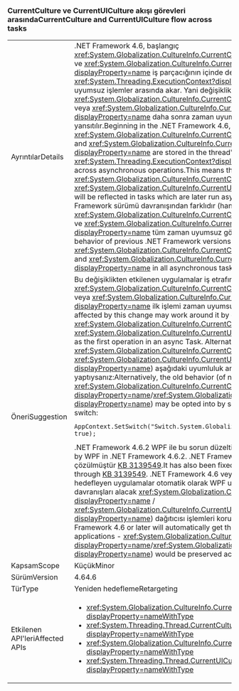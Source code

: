### <a name="currentculture-and-currentuiculture-flow-across-tasks"></a><span data-ttu-id="ba82d-101">CurrentCulture ve CurrentUICulture akışı görevleri arasında</span><span class="sxs-lookup"><span data-stu-id="ba82d-101">CurrentCulture and CurrentUICulture flow across tasks</span></span>

|   |   |
|---|---|
|<span data-ttu-id="ba82d-102">Ayrıntılar</span><span class="sxs-lookup"><span data-stu-id="ba82d-102">Details</span></span>|<span data-ttu-id="ba82d-103">.NET Framework 4.6, başlangıç <xref:System.Globalization.CultureInfo.CurrentCulture?displayProperty=name> ve <xref:System.Globalization.CultureInfo.CurrentUICulture?displayProperty=name> iş parçacığının içinde depolanan <xref:System.Threading.ExecutionContext?displayProperty=name>, zaman uyumsuz işlemler arasında akar. Yani değişikliklerini <xref:System.Globalization.CultureInfo.CurrentCulture?displayProperty=name> veya <xref:System.Globalization.CultureInfo.CurrentUICulture?displayProperty=name> daha sonra zaman uyumsuz olarak çalışan görevler yansıtılır.</span><span class="sxs-lookup"><span data-stu-id="ba82d-103">Beginning in the .NET Framework 4.6, <xref:System.Globalization.CultureInfo.CurrentCulture?displayProperty=name> and <xref:System.Globalization.CultureInfo.CurrentUICulture?displayProperty=name> are stored in the thread's <xref:System.Threading.ExecutionContext?displayProperty=name>, which flows across asynchronous operations.This means that changes to <xref:System.Globalization.CultureInfo.CurrentCulture?displayProperty=name> or <xref:System.Globalization.CultureInfo.CurrentUICulture?displayProperty=name> will be reflected in tasks which are later run asynchronously.</span></span> <span data-ttu-id="ba82d-104">Bu önceki .NET Framework sürümü davranışından farklıdır (hangi sıfırlama <xref:System.Globalization.CultureInfo.CurrentCulture?displayProperty=name> ve <xref:System.Globalization.CultureInfo.CurrentUICulture?displayProperty=name> tüm zaman uyumsuz görevler).</span><span class="sxs-lookup"><span data-stu-id="ba82d-104">This is different from the behavior of previous .NET Framework versions (which would reset <xref:System.Globalization.CultureInfo.CurrentCulture?displayProperty=name> and <xref:System.Globalization.CultureInfo.CurrentUICulture?displayProperty=name> in all asynchronous tasks).</span></span>|
|<span data-ttu-id="ba82d-105">Öneri</span><span class="sxs-lookup"><span data-stu-id="ba82d-105">Suggestion</span></span>|<span data-ttu-id="ba82d-106">Bu değişiklikten etkilenen uygulamalar iş etrafında açıkça istenen ayarlayarak <xref:System.Globalization.CultureInfo.CurrentCulture?displayProperty=name> veya <xref:System.Globalization.CultureInfo.CurrentUICulture?displayProperty=name> ilk işlemi zaman uyumsuz bir görev olarak.</span><span class="sxs-lookup"><span data-stu-id="ba82d-106">Apps affected by this change may work around it by explicitly setting the desired <xref:System.Globalization.CultureInfo.CurrentCulture?displayProperty=name> or <xref:System.Globalization.CultureInfo.CurrentUICulture?displayProperty=name> as the first operation in an async Task.</span></span> <span data-ttu-id="ba82d-107">Alternatif olarak, eski davranışı (akışı, <xref:System.Globalization.CultureInfo.CurrentCulture?displayProperty=name> / <xref:System.Globalization.CultureInfo.CurrentUICulture?displayProperty=name>) aşağıdaki uyumluluk anahtarı ayarlayarak seçimi yaptıysanız:</span><span class="sxs-lookup"><span data-stu-id="ba82d-107">Alternatively, the old behavior (of not flowing <xref:System.Globalization.CultureInfo.CurrentCulture?displayProperty=name>/<xref:System.Globalization.CultureInfo.CurrentUICulture?displayProperty=name>) may be opted into by setting the following compatibility switch:</span></span><pre><code class="lang-csharp">AppContext.SetSwitch(&quot;Switch.System.Globalization.NoAsyncCurrentCulture&quot;, true);&#13;&#10;</code></pre><span data-ttu-id="ba82d-108">.NET Framework 4.6.2 WPF ile bu sorun düzeltilmiştir.</span><span class="sxs-lookup"><span data-stu-id="ba82d-108">This issue has been fixed by WPF in .NET Framework 4.6.2.</span></span> <span data-ttu-id="ba82d-109">.NET Framework 4.6, 4.6.1 üzerinden de de çözülmüştür [KB 3139549](https://support.microsoft.com/kb/3139549).</span><span class="sxs-lookup"><span data-stu-id="ba82d-109">It has also been fixed in .NET Frameworks 4.6, 4.6.1 through [KB 3139549](https://support.microsoft.com/kb/3139549).</span></span> <span data-ttu-id="ba82d-110">.NET Framework 4.6 veya sonraki sürümlerini hedefleyen uygulamalar otomatik olarak WPF uygulamalarında - doğru davranışları alacak <xref:System.Globalization.CultureInfo.CurrentCulture?displayProperty=name> / <xref:System.Globalization.CultureInfo.CurrentUICulture?displayProperty=name>) dağıtıcısı işlemleri korunur.</span><span class="sxs-lookup"><span data-stu-id="ba82d-110">Applications targeting .NET Framework 4.6 or later will automatically get the right behavior in WPF applications - <xref:System.Globalization.CultureInfo.CurrentCulture?displayProperty=name>/<xref:System.Globalization.CultureInfo.CurrentUICulture?displayProperty=name>) would be preserved across Dispatcher operations.</span></span>|
|<span data-ttu-id="ba82d-111">Kapsam</span><span class="sxs-lookup"><span data-stu-id="ba82d-111">Scope</span></span>|<span data-ttu-id="ba82d-112">Küçük</span><span class="sxs-lookup"><span data-stu-id="ba82d-112">Minor</span></span>|
|<span data-ttu-id="ba82d-113">Sürüm</span><span class="sxs-lookup"><span data-stu-id="ba82d-113">Version</span></span>|<span data-ttu-id="ba82d-114">4.6</span><span class="sxs-lookup"><span data-stu-id="ba82d-114">4.6</span></span>|
|<span data-ttu-id="ba82d-115">Tür</span><span class="sxs-lookup"><span data-stu-id="ba82d-115">Type</span></span>|<span data-ttu-id="ba82d-116">Yeniden hedefleme</span><span class="sxs-lookup"><span data-stu-id="ba82d-116">Retargeting</span></span>|
|<span data-ttu-id="ba82d-117">Etkilenen API'leri</span><span class="sxs-lookup"><span data-stu-id="ba82d-117">Affected APIs</span></span>|<ul><li><xref:System.Globalization.CultureInfo.CurrentCulture?displayProperty=nameWithType></li><li><xref:System.Threading.Thread.CurrentCulture?displayProperty=nameWithType></li><li><xref:System.Globalization.CultureInfo.CurrentUICulture?displayProperty=nameWithType></li><li><xref:System.Threading.Thread.CurrentUICulture?displayProperty=nameWithType></li></ul>|

